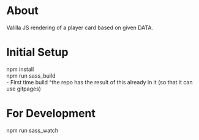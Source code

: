 # About
Valilla JS rendering of a player card based on given DATA.

# Initial Setup
npm install  
npm run sass_build  
        - First time build
        ^the repo has the result of this already in it (so that it can use gitpages)  
         
# For Development  
npm run sass_watch
